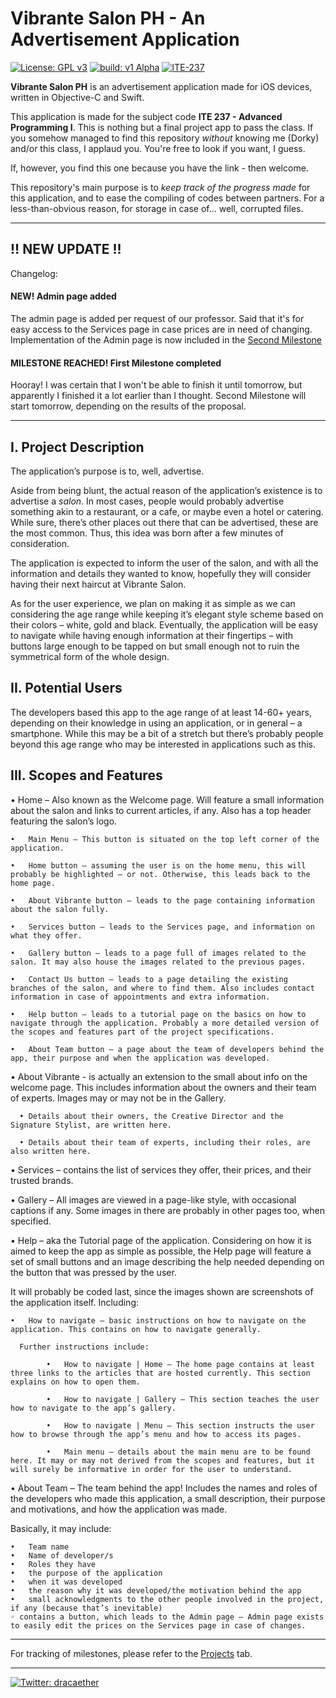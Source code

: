 # Vibrante Salon PH - An Advertisement Application

[![License: GPL v3](https://img.shields.io/badge/License-GPLv3-blue.svg)](https://www.gnu.org/licenses/gpl-3.0) [![build: v1 Alpha](https://img.shields.io/badge/build-v1%20Alpha-brightgreen)](https://github.com/dorkaether/VibranteSalonPHApp) [![ITE-237](https://img.shields.io/badge/ITE--237-iOS-%238b9dc3)](https://www.facebook.com/groups/337037380291306/)

**Vibrante Salon PH** is an advertisement application made for iOS devices, written in Objective-C and Swift.

This application is made for the subject code **ITE 237 - Advanced Programming I**. This is nothing but a final project app to pass the class. If you somehow managed to find this repository *without* knowing me (Dorky) and/or this class, I applaud you. You're free to look if you want, I guess.

If, however, you find this one because you have the link - then welcome.

This repository's main purpose is to *keep track of the progress made* for this application, and to ease the compiling of codes between partners. For a less-than-obvious reason, for storage in case of... well, corrupted files.

---

## !! NEW UPDATE !!
Changelog:
#### NEW! Admin page added
The admin page is added per request of our professor. Said that it's for easy access to the Services page in case prices are in need of changing. Implementation of the Admin page is now included in the [Second Milestone](https://github.com/dorkaether/VibranteSalonPHApp/projects/2)

#### MILESTONE REACHED! First Milestone completed
Hooray! I was certain that I won't be able to finish it until tomorrow, but apparently I finished it a lot earlier than I thought. Second Milestone will start tomorrow, depending on the results of the proposal.

---

## I. Project Description

The application’s purpose is to, well, advertise.

Aside from being blunt, the actual reason of the application’s existence is to advertise a *salon*. In most cases, people would probably advertise something akin to a restaurant, or a cafe, or maybe even a hotel or catering. While sure, there’s other places out there that can be advertised, these are the most common. Thus, this idea was born after a few minutes of consideration.

The application is expected to inform the user of the salon, and with all the information and details they wanted to know, hopefully they will consider having their next haircut at Vibrante Salon.

As for the user experience, we plan on making it as simple as we can considering the age range while keeping it’s elegant style scheme based on their colors – white, gold and black. Eventually, the application will be easy to navigate while having enough information at their fingertips – with buttons large enough to be tapped on but small enough not to ruin the symmetrical form of the whole design.

## II. Potential Users

The developers based this app to the age range of at least 14-60+ years, depending on their knowledge in using an application, or in general – a smartphone. While this may be a bit of a stretch but there’s probably people beyond this age range who may be interested in applications such as this.

## III. Scopes and Features

	
•	Home – Also known as the Welcome page. Will feature a small information about the salon and links to current articles, if any. Also has a top header featuring the salon’s logo.
  
    •	Main Menu – This button is situated on the top left corner of the application.

    •	Home button – assuming the user is on the home menu, this will probably be highlighted – or not. Otherwise, this leads back to the home page.

    •	About Vibrante button – leads to the page containing information about the salon fully.

    •	Services button – leads to the Services page, and information on what they offer.

	•	Gallery button – leads to a page full of images related to the salon. It may also house the images related to the previous pages.

	•	Contact Us button – leads to a page detailing the existing branches of the salon, and where to find them. Also includes contact information in case of appointments and extra information.

	•	Help button – leads to a tutorial page on the basics on how to navigate through the application. Probably a more detailed version of the scopes and features part of the project specifications.

	•	About Team button – a page about the team of developers behind the app, their purpose and when the application was developed.

•	About Vibrante - is actually an extension to the small about info on the welcome page. This includes information about the owners and their team of experts. Images may or may not be in the Gallery.

	  •	Details about their owners, the Creative Director and the Signature Stylist, are written here.

	  •	Details about their team of experts, including their roles, are also written here.

•	Services – contains the list of services they offer, their prices, and their trusted brands.

•	 Gallery – All images are viewed in a page-like style, with occasional captions if any. Some images in there are probably in other pages too, when specified.

•	Help – aka the Tutorial page of the application. Considering on how it is aimed to keep the app as simple as possible, the Help page will feature a set of small buttons and an image describing the help needed depending on the button that was pressed by the user. 

It will probably be coded last, since the images shown are screenshots of the application itself. Including:

    •	How to navigate – basic instructions on how to navigate on the application. This contains on how to navigate generally.

      Further instructions include:

	        •	How to navigate | Home – The home page contains at least three links to the articles that are hosted currently. This section explains on how to open them.

	        •	How to navigate | Gallery – This section teaches the user how to navigate to the app’s gallery.
	
	        •	How to navigate | Menu – This section instructs the user how to browse through the app’s menu and how to access its pages.

	        •	Main menu – details about the main menu are to be found here. It may or may not derived from the scopes and features, but it will surely be informative in order for the user to understand.

•	About Team – The team behind the app! Includes the names and roles of the developers who made this application, a small description, their purpose and motivations, and how the application was made.

Basically, it may include:

	•	Team name
	•	Name of developer/s
	•	Roles they have
	•	the purpose of the application
	•	when it was developed
	•	the reason why it was developed/the motivation behind the app
	•	small acknowledgments to the other people involved in the project, if any (because that’s inevitable)
	◦ contains a button, which leads to the Admin page – Admin page exists to easily edit the prices on the Services page in case of changes.
---

For tracking of milestones, please refer to the [Projects](https://github.com/dorkaether/VibranteSalonPHApp/projects) tab.

---

[![Twitter: dracaether](https://img.shields.io/badge/Twitter-dracaether-%2300aced)](https://twitter.com/dracaether) 
